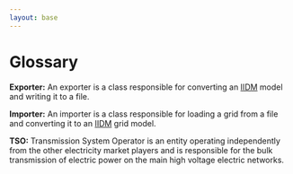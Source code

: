 ```yaml
---
layout: base
---
```


# Glossary

<a class="heading" id="exporter"/>**Exporter:** An exporter is a class responsible for converting an [IIDM](./grid/model/index.md) model and writing it to a file.

<a class="heading" id="importer"/>**Importer:** An importer is a class responsible for loading a grid from a file and converting it to an [IIDM](./grid/model/index.md) grid model.

<a class="heading" id="tso"/>**TSO:** Transmission System Operator is an entity operating independently from the other electricity market players and is responsible for the bulk transmission of electric power on the main high voltage electric networks.
